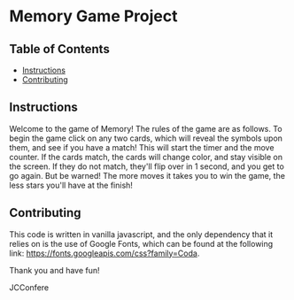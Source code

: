 # Memory Game Project

## Table of Contents

* [Instructions](#instructions)
* [Contributing](#contributing)

## Instructions

Welcome to the game of Memory!  The rules of the game are as follows.  To begin the game
click on any two cards, which will reveal the symbols upon them, and see if you have a match! This will start the timer and the move counter. If the cards match, the cards will change color, and stay visible on the screen.  If they do not match, they'll flip over in 1 second, and you get to go again.  But be warned!  The more moves it takes you to win the game, the less stars you'll have at the finish!

## Contributing

This code is written in vanilla javascript, and the only dependency that it relies on is the use
of Google Fonts, which can be found at the following link: https://fonts.googleapis.com/css?family=Coda.


Thank you and have fun!

JCConfere
